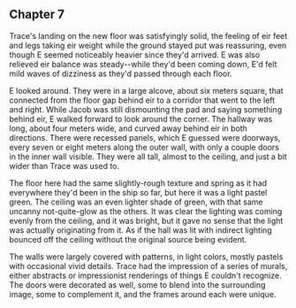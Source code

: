 ---
---


## Chapter 7

Trace's landing on the new floor was satisfyingly solid, the feeling
of eir feet and legs taking eir weight while the ground stayed put was
reassuring, even though E seemed noticeably heavier since they'd
arrived.  E was also relieved eir balance was steady--while they'd
been coming down, E'd felt mild waves of dizziness as they'd passed
through each floor.

E looked around.  They were in a large alcove, about six meters
square, that connected from the floor gap behind eir to a corridor
that went to the left and right.  While Jacob was still dismounting
the pad and saying something behind eir, E walked forward to look
around the corner.  The hallway was long, about four meters wide, and
curved away behind eir in both directions.  There were recessed
panels, which E guessed were doorways, every seven or eight meters
along the outer wall, with only a couple doors in the inner wall
visible.  They were all tall, almost to the ceiling, and just a bit
wider than Trace was used to.

The floor here had the same slightly-rough texture and spring as it
had everywhere they'd been in the ship so far, but here it was a light
pastel green.  The ceiling was an even lighter shade of green, with
that same uncanny not-quite-glow as the others.  It was clear the
lighting was coming evenly from the ceiling, and it was bright, but it
gave no sense that the light was actually originating from it.  As if
the hall was lit with indirect lighting bounced off the ceiling
without the original source being evident.

The walls were largely covered with patterns, in light colors, mostly
pastels with occasional vivid details.  Trace had the impression of a
series of murals, either abstracts or impressionist renderings of
things E couldn't recognize.  The doors were decorated as well, some
to blend into the surrounding image, some to complement it, and the
frames around each were unique.
